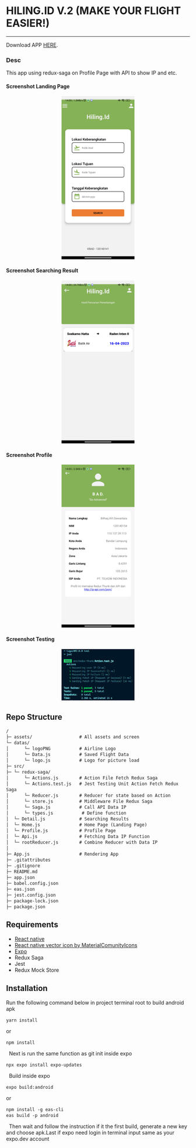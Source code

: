 # HILING.ID V.2 (MAKE YOUR FLIGHT EASIER!)

---
Download APP <a href="https://expo.dev/artifacts/eas/sow2znV8jqJ2pNXcDX8RaH.apk">HERE</a>.
### Desc
This app using redux-saga on Profile Page with API to show IP and etc.

#### Screenshot Landing Page
<p align="center">
    <img width="200px" src="/assets/SS_Tampilan1.jpg">
</p>

#### Screenshot Searching Result
<p align="center">
    <img width="200px" src="/assets/SS_Tampilan2.jpg">
</p>

#### Screenshot Profile
<p align="center">
    <img width="200px" src="/assets/SS_Tampilan4.jpg">
</p>

#### Screenshot Testing
<p align="center">
    <img width="200px" src="/assets/SS_test.png">
</p>

## Repo Structure
```
/
├─ assets/                  # All assets and screen
└─ datas/
│      └─ logoPNG           # Airline Logo 
│      └─ Data.js           # Saved Flight Data 
│      └─ logo.js           # Logo for picture load
├─ src/
├─ └─ redux-saga/
│      └─ Actions.js        # Action File Fetch Redux Saga
│      └─ Actions.test.js   # Jest Testing Unit Action Fetch Redux Saga
│      └─ Reducer.js        # Reducer for state based on Action
│      └─ store.js          # Middleware File Redux Saga
│      └─ Saga.js           # Call API Data IP
│      └─ types.js           # Define function
│  └─ Detail.js             # Searching Results
│  └─ Home.js               # Home Page (Landing Page)
│  └─ Profile.js            # Profile Page
│  └─ Api.js                # Fetching Data IP Function
│  └─ rootReducer.js        # Combine Reducer with Data IP
│
├─ App.js                   # Rendering App
├─ .gitattributes
├─ .gitignore
├─ README.md
├─ app.json
├─ babel.config.json
├─ eas.json
├─ jest.config.json
├─ package-lock.json
├─ package.json
```

## Requirements
- [React native](https://reactnative.dev/)
- [React native vector icon by MaterialComunityIcons](https://materialdesignicons.com/)
- [Expo](https://expo.dev/)
- Redux Saga
- Jest
- Redux Mock Store


## Installation
Run the following command below in project terminal root to build android apk
```
yarn install
```
or
```
npm install
```
&nbsp;
Next is run the same function as git init inside expo
```
npx expo install expo-updates
```
&nbsp;
Build inside expo
```
expo build:android
```
or
```
npm install -g eas-cli
eas build -p android
```
&nbsp;
Then wait and follow the instruction if it the first build, generate a new key and choose apk.Last if expo need login in terminal input same as your expo.dev account
&nbsp;



